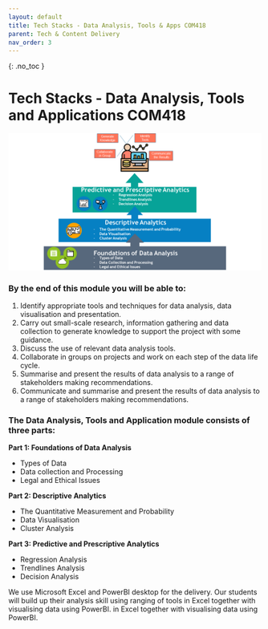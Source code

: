 ```yaml
---
layout: default
title: Tech Stacks - Data Analysis, Tools & Apps COM418
parent: Tech & Content Delivery
nav_order: 3
---
```


{: .no_toc }

# Tech Stacks - Data Analysis, Tools and Applications COM418

![](../images/COM418-Module-Learning-Journey-Diagram.png)

### By the end of this module you will be able to:

1. Identify appropriate tools and techniques for data analysis, data visualisation and presentation.  
1. Carry out small-scale research, information gathering and data collection to generate knowledge to support the project with some guidance.  
1. Discuss the use of relevant data analysis tools.
1. Collaborate in groups on projects and work on each step of the data life cycle. 
1. Summarise and present the results of data analysis to a range of stakeholders making recommendations. 
1. Communicate and summarise and present the results of data analysis to a range of stakeholders making recommendations. 

### The Data Analysis, Tools and Application module consists of three parts: 

**Part 1: Foundations of Data Analysis**

* Types of Data
* Data collection and Processing 
* Legal and Ethical Issues

**Part 2: Descriptive Analytics**

* The Quantitative Measurement and Probability
* Data Visualisation 
* Cluster Analysis

**Part 3: Predictive and Prescriptive Analytics**

* Regression Analysis
* Trendlines Analysis
* Decision Analysis

We use Microsoft Excel and PowerBI desktop for the delivery. Our students will build up their analysis skill using ranging of tools in Excel together with visualising data using PowerBI.
in Excel together with visualising data using PowerBI.